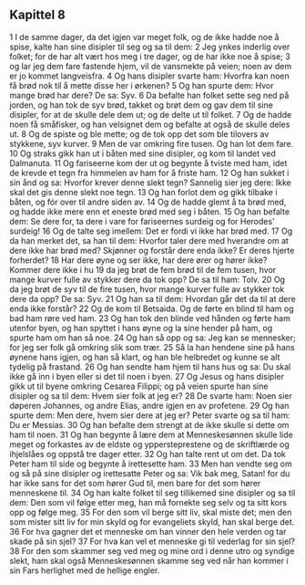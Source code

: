 ## Kapittel 8

1 I de samme dager, da det igjen var meget folk, og de ikke hadde noe å spise, kalte han sine disipler til seg og sa til dem:
2 Jeg ynkes inderlig over folket; for de har alt vært hos meg i tre dager, og de har ikke noe å spise;
3 og lar jeg dem fare fastende hjem, vil de vansmekte på veien; noen av dem er jo kommet langveisfra.
4 Og hans disipler svarte ham: Hvorfra kan noen få brød nok til å mette disse her i ørkenen?
5 Og han spurte dem: Hvor mange brød har dere? De sa: Syv.
6 Da befalte han folket sette seg ned på jorden, og han tok de syv brød, takket og brøt dem og gav dem til sine disipler, for at de skulle dele dem ut; og de delte ut til folket.
7 Og de hadde noen få småfisker, og han velsignet dem og befalte at også de skulle deles ut.
8 Og de spiste og ble mette; og de tok opp det som ble tilovers av stykkene, syv kurver.
9 Men de var omkring fire tusen. Og han lot dem fare.
10 Og straks gikk han ut i båten med sine disipler, og kom til landet ved Dalmanuta.
11 Og fariseerne kom der ut og begynte å tviste med ham, idet de krevde et tegn fra himmelen av ham for å friste ham.
12 Og han sukket i sin ånd og sa: Hvorfor krever denne slekt tegn? Sannelig sier jeg dere: Ikke skal det gis denne slekt noe tegn.
13 Og han forlot dem og gikk tilbake i båten, og fór over til andre siden av.
14 Og de hadde glemt å ta brød med, og hadde ikke mere enn et eneste brød med seg i båten.
15 Og han befalte dem: Se dere for, ta dere i vare for fariseernes surdeig og for Herodes' surdeig!
16 Og de talte seg imellem: Det er fordi vi ikke har brød med.
17 Og da han merket det, sa han til dem: Hvorfor taler dere med hverandre om at dere ikke har brød med? Skjønner og forstår dere enda ikke? Er deres hjerte forherdet?
18 Har dere øyne og ser ikke, har dere ører og hører ikke? Kommer dere ikke i hu
19 da jeg brøt de fem brød til de fem tusen, hvor mange kurver fulle av stykker dere da tok opp? De sa til ham: Tolv.
20 Og da jeg brøt de syv til de fire tusen, hvor mange kurver fulle av stykker tok dere da opp? De sa: Syv.
21 Og han sa til dem: Hvordan går det da til at dere enda ikke forstår?
22 Og de kom til Betsaida. Og de førte en blind til ham og bad ham røre ved ham.
23 Og han tok den blinde ved hånden og førte ham utenfor byen, og han spyttet i hans øyne og la sine hender på ham, og spurte ham om han så noe.
24 Og han så opp og sa: Jeg kan se mennesker; for jeg ser folk gå omkring slik som trær.
25 Så la han hendene sine på hans øynene hans igjen, og han så klart, og han ble helbredet og kunne se alt tydelig på frastand.
26 Og han sendte ham hjem til hans hus og sa: Du skal ikke gå inn i byen eller si det til noen i byen.
27 Og Jesus og hans disipler gikk ut til byene omkring Cesarea Filippi; og på veien spurte han sine disipler og sa til dem: Hvem sier folk at jeg er?
28 De svarte ham: Noen sier døperen Johannes, og andre Elias, andre igjen en av profetene.
29 Og han spurte dem: Men dere, hvem sier dere at jeg er? Peter svarte og sa til ham: Du er Messias.
30 Og han befalte dem strengt at de ikke skulle si dette om ham til noen.
31 Og han begynte å lære dem at Menneskesønnen skulle lide meget og forkastes av de eldste og yppersteprestene og de skriftlærde og ihjelslåes og oppstå tre dager etter.
32 Og han talte rent ut om det. Da tok Peter ham til side og begynte å irettesette ham.
33 Men han vendte seg om og så på sine disipler og irettesatte Peter og sa: Vik bak meg, Satan! for du har ikke sans for det som hører Gud til, men bare for det som hører menneskene til.
34 Og han kalte folket til seg tillikemed sine disipler og sa til dem: Den som vil følge etter meg, han må fornekte seg selv og ta sitt kors opp og følge meg.
35 For den som vil berge sitt liv, skal miste det; men den som mister sitt liv for min skyld og for evangeliets skyld, han skal berge det.
36 For hva gagner det et menneske om han vinner den hele verden og tar skade på sin sjel?
37 For hva kan vel et menneske gi til vederlag for sin sjel?
38 For den som skammer seg ved meg og mine ord i denne utro og syndige slekt, ham skal også Menneskesønnen skamme seg ved når han kommer i sin Fars herlighet med de hellige engler.
